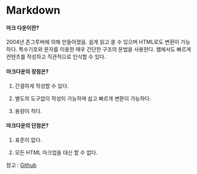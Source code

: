 # Markdown
#### 마크 다운이란?
2004년 존그루버에 의해 만들어졌음. 쉽게 읽고 쓸 수 있으며 HTML로도 변환이 가능하다.
특수기호와 문자를 이용한 매우 간단한 구조의 문법을 사용한다.
웹에서도 빠르게 컨텐츠를 작성하고 직관적으로 인식할 수 있다.


#### 마크다운의 장점은?
1. <p>간결하게 작성할 수 있다.<p>
2. <p>별도의 도구없이 작성이 가능하며 쉽고 빠르게 변환이 가능하다.<p>
3. <p>용량이 적다.<p>

#### 마크다운의 단점은?
1. <p> 표준이 없다. <p>
2. <p> 모든 HTML 마크업을 대신 할 수 없다. <p>


참고 : [Github](https://gist.github.com/ihoneymon/652be052a0727ad59601)
